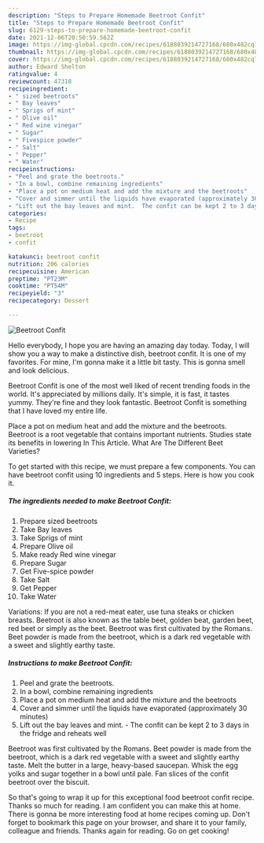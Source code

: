 ```yaml
---
description: "Steps to Prepare Homemade Beetroot Confit"
title: "Steps to Prepare Homemade Beetroot Confit"
slug: 6129-steps-to-prepare-homemade-beetroot-confit
date: 2021-12-06T20:50:59.562Z
image: https://img-global.cpcdn.com/recipes/6188039214727168/680x482cq70/beetroot-confit-recipe-main-photo.jpg
thumbnail: https://img-global.cpcdn.com/recipes/6188039214727168/680x482cq70/beetroot-confit-recipe-main-photo.jpg
cover: https://img-global.cpcdn.com/recipes/6188039214727168/680x482cq70/beetroot-confit-recipe-main-photo.jpg
author: Edward Shelton
ratingvalue: 4
reviewcount: 47318
recipeingredient:
- " sized beetroots"
- " Bay leaves"
- " Sprigs of mint"
- " Olive oil"
- " Red wine vinegar"
- " Sugar"
- " Fivespice powder"
- " Salt"
- " Pepper"
- " Water"
recipeinstructions:
- "Peel and grate the beetroots."
- "In a bowl, combine remaining ingredients"
- "Place a pot on medium heat and add the mixture and the beetroots"
- "Cover and simmer until the liquids have evaporated (approximately 30 minutes)"
- "Lift out the bay leaves and mint.  The confit can be kept 2 to 3 days in the fridge and reheats well"
categories:
- Recipe
tags:
- beetroot
- confit

katakunci: beetroot confit 
nutrition: 206 calories
recipecuisine: American
preptime: "PT23M"
cooktime: "PT54M"
recipeyield: "3"
recipecategory: Dessert

---
```



![Beetroot Confit](https://img-global.cpcdn.com/recipes/6188039214727168/680x482cq70/beetroot-confit-recipe-main-photo.jpg)

Hello everybody, I hope you are having an amazing day today. Today, I will show you a way to make a distinctive dish, beetroot confit. It is one of my favorites. For mine, I'm gonna make it a little bit tasty. This is gonna smell and look delicious.

Beetroot Confit is one of the most well liked of recent trending foods in the world. It's appreciated by millions daily. It's simple, it is fast, it tastes yummy. They're fine and they look fantastic. Beetroot Confit is something that I have loved my entire life.

Place a pot on medium heat and add the mixture and the beetroots. Beetroot is a root vegetable that contains important nutrients. Studies state its benefits in lowering In This Article. What Are The Different Beet Varieties?


To get started with this recipe, we must prepare a few components. You can have beetroot confit using 10 ingredients and 5 steps. Here is how you cook it.

<!--inarticleads1-->

##### The ingredients needed to make Beetroot Confit:

1. Prepare  sized beetroots
1. Take  Bay leaves
1. Take  Sprigs of mint
1. Prepare  Olive oil
1. Make ready  Red wine vinegar
1. Prepare  Sugar
1. Get  Five-spice powder
1. Take  Salt
1. Get  Pepper
1. Take  Water


Variations: If you are not a red-meat eater, use tuna steaks or chicken breasts. Beetroot is also known as the table beet, golden beat, garden beet, red beet or simply as the beet. Beetroot was first cultivated by the Romans. Beet powder is made from the beetroot, which is a dark red vegetable with a sweet and slightly earthy taste. 

<!--inarticleads2-->

##### Instructions to make Beetroot Confit:

1. Peel and grate the beetroots.
1. In a bowl, combine remaining ingredients
1. Place a pot on medium heat and add the mixture and the beetroots
1. Cover and simmer until the liquids have evaporated (approximately 30 minutes)
1. Lift out the bay leaves and mint.  - The confit can be kept 2 to 3 days in the fridge and reheats well


Beetroot was first cultivated by the Romans. Beet powder is made from the beetroot, which is a dark red vegetable with a sweet and slightly earthy taste. Melt the butter in a large, heavy-based saucepan. Whisk the egg yolks and sugar together in a bowl until pale. Fan slices of the confit beetroot over the biscuit. 

So that's going to wrap it up for this exceptional food beetroot confit recipe. Thanks so much for reading. I am confident you can make this at home. There is gonna be more interesting food at home recipes coming up. Don't forget to bookmark this page on your browser, and share it to your family, colleague and friends. Thanks again for reading. Go on get cooking!

